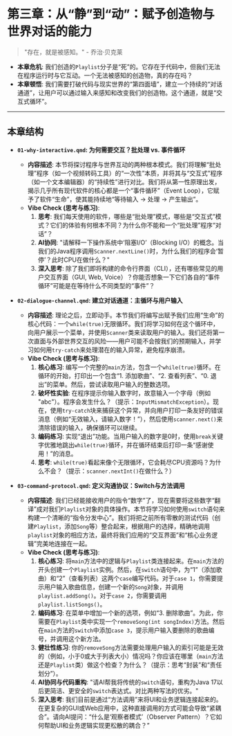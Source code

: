 # 第三章：从“静”到“动”：赋予创造物与世界对话的能力

> "存在，就是被感知。" - 乔治·贝克莱

*   **本章危机**: 我们创造的`Playlist`分子是“死”的。它存在于代码中，但我们无法在程序运行时与它互动。一个无法被感知的创造物，真的存在吗？
*   **本章顿悟**: 我们需要打破代码与现实世界的“第四面墙”，建立一个持续的“对话通道”，让用户可以通过输入来感知和改变我们的创造物。这个通道，就是“交互式循环”。

---
## 本章结构

*   **`01-why-interactive.qmd`: 为何需要交互？批处理 vs. 事件循环**
    *   **内容描述**: 本节将探讨程序与世界互动的两种根本模式。我们将理解“批处理”程序（如一个视频转码工具）的“一次性”本质，并将其与“交互式”程序（如一个文本编辑器）的“持续性”进行对比。我们将从第一性原理出发，揭示几乎所有现代软件的核心都是一个“事件循环”（Event Loop），它赋予了软件“生命”，使其能持续地“等待输入 -> 处理 -> 产生输出”。
    *   **Vibe Check (思考与练习)**:
        1.  **思考**: 我们每天使用的软件，哪些是“批处理”模式，哪些是“交互式”模式？它们的体验有何根本不同？为什么你不能和一个“批处理”程序“对话”？
        2.  **AI协同**: "请解释一下操作系统中‘阻塞I/O’（Blocking I/O）的概念。当我们的Java程序调用`Scanner.nextLine()`时，为什么我们的程序会‘暂停’？此时CPU在做什么？"
        3.  **深入思考**: 除了我们即将构建的命令行界面（CLI），还有哪些常见的用户交互界面（GUI, Web, Voice）？你能否想象一下它们各自的“事件循环”可能是在等待什么不同类型的“事件”？

*   **`02-dialogue-channel.qmd`: 建立对话通道：主循环与用户输入**
    *   **内容描述**: 理论之后，立即动手。本节我们将编写出赋予我们应用“生命”的核心代码：一个`while(true)`无限循环。我们将学习如何在这个循环中，向用户展示一个菜单，并使用`Scanner`类来读取用户的输入。我们还将第一次直面与外部世界交互的风险——用户可能不会按我们的预期输入，并学习如何用`try-catch`来处理潜在的输入异常，避免程序崩溃。
    *   **Vibe Check (思考与练习)**:
        1.  **核心练习**: 编写一个完整的`main`方法，包含一个`while(true)`循环。在循环的开始，打印出一个包含“1. 添加歌曲”、“2. 查看列表”、“0. 退出”的菜单。然后，尝试读取用户输入的整数选项。
        2.  **破坏性实验**: 在程序提示你输入数字时，故意输入一个字母（例如 "abc"）。程序会发生什么？（提示：`InputMismatchException`）。现在，使用`try-catch`块来捕获这个异常，并向用户打印一条友好的错误消息（例如“无效输入，请输入数字！”），然后使用`scanner.next()`来清除错误的输入，确保循环可以继续。
        3.  **编码练习**: 实现“退出”功能。当用户输入的数字是0时，使用`break`关键字优雅地跳出`while(true)`循环，并在循环结束后打印一条“感谢使用！”的消息。
        4.  **思考**: `while(true)`看起来像个无限循环，它会耗尽CPU资源吗？为什么不会？（提示：`scanner.nextInt()`在做什么？）

*   **`03-command-protocol.qmd`: 定义沟通协议：Switch与方法调用**
    *   **内容描述**: 我们已经能接收用户的指令“数字”了，现在需要将这些数字“翻译”成对我们`Playlist`对象的具体操作。本节将学习如何使用`switch`语句来构建一个清晰的“指令分发中心”。我们将把之前所有零散的测试代码（创建`Playlist`，添加`Song`等）整合起来，根据用户的选择，精确地调用`playlist`对象的相应方法，最终将我们应用的“交互界面”和“核心业务逻辑”完美地连接在一起。
    *   **Vibe Check (思考与练习)**:
        1.  **核心练习**: 将`main`方法中的逻辑与`Playlist`类连接起来。在`main`方法的开头创建一个`Playlist`实例。然后，在`switch`语句中，为“1”（添加歌曲）和“2”（查看列表）这两个`case`编写代码。对于`case 1`，你需要提示用户输入歌曲信息，创建一个新的`Song`对象，并调用`playlist.addSong()`。对于`case 2`，你需要调用`playlist.listSongs()`。
        2.  **编码练习**: 在菜单中增加一个新的选项，例如“3. 删除歌曲”。为此，你需要在`Playlist`类中实现一个`removeSong(int songIndex)`方法。然后在`main`方法的`switch`中添加`case 3`，提示用户输入要删除的歌曲编号，并调用这个新方法。
        3.  **健壮性练习**: 你的`removeSong`方法需要处理用户输入的索引可能是无效的（例如，小于0或大于列表大小）情况吗？你应该在哪里（`main`方法还是`Playlist`类）做这个检查？为什么？（提示：思考“封装”和“责任划分”）。
        4.  **AI协同与代码重构**: "请AI帮我将传统的`switch`语句，重构为Java 17以后更简洁、更安全的`switch`表达式。对比两种写法的优劣。"
        5.  **深入思考**: 我们目前是通过“方法调用”来将UI和业务逻辑连接起来的。在更复杂的GUI或Web应用中，这种直接调用的方式可能会导致“紧耦合”。请向AI提问：“什么是‘观察者模式’（Observer Pattern）？它如何帮助UI和业务逻辑实现更松散的耦合？”